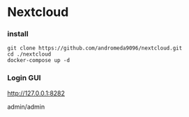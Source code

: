 # Nextcloud

### install 

```
git clone https://github.com/andromeda9096/nextcloud.git
cd ./nextcloud
docker-compose up -d 
```

### Login GUI

http://127.0.0.1:8282

admin/admin
